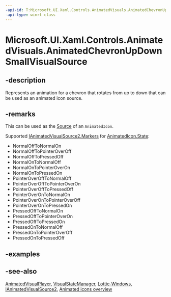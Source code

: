 ```yaml
---
-api-id: T:Microsoft.UI.Xaml.Controls.AnimatedVisuals.AnimatedChevronUpDownSmallVisualSource
-api-type: winrt class
---
```


# Microsoft.UI.Xaml.Controls.AnimatedVisuals.AnimatedChevronUpDownSmallVisualSource

<!--
public sealed class AnimatedChevronUpDownSmallVisualSource : Microsoft.UI.Xaml.Controls.IAnimatedVisualSource2
-->

## -description

Represents an animation for a chevron that rotates from up to down that can be used as an animated icon source.

## -remarks

This can be used as the [Source](../microsoft.ui.xaml.controls/animatedicon_source.md) of an `AnimatedIcon`.

Supported [IAnimatedVisualSource2.Markers](../microsoft.ui.xaml.controls/ianimatedvisualsource2_markers.md) for [AnimatedIcon.State](../microsoft.ui.xaml.controls/animatedicon_state.md):

- NormalOffToNormalOn
- NormalOffToPointerOverOff
- NormalOffToPressedOff
- NormalOnToNormalOff
- NormalOnToPointerOverOn
- NormalOnToPressedOn
- PointerOverOffToNormalOff
- PointerOverOffToPointerOverOn
- PointerOverOffToPressedOff
- PointerOverOnToNormalOn
- PointerOverOnToPointerOverOff
- PointerOverOnToPressedOn
- PressedOffToNormalOn
- PressedOffToPointerOverOn
- PressedOffToPressedOn
- PressedOnToNormalOff
- PressedOnToPointerOverOff
- PressedOnToPressedOff

## -examples

## -see-also

[AnimatedVisualPlayer](../microsoft.ui.xaml.controls/animatedvisualplayer.md), [VisualStateManager](/uwp/api/windows.ui.xaml.visualstatemanager), [Lottie-Windows](/windows/communitytoolkit/animations/lottie), [IAnimatedVisualSource2](../microsoft.ui.xaml.controls/ianimatedvisualsource2.md), [Animated icons overview](/windows/apps/design/controls/animated-icon)
